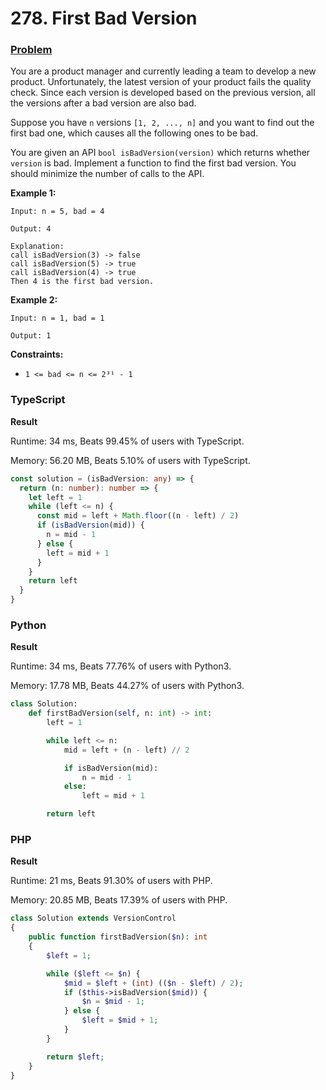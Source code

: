 # 278. First Bad Version

### [Problem](https://leetcode.com/problems/first-bad-version/description/)

You are a product manager and currently leading a team to develop a new product.
Unfortunately, the latest version of your product fails the quality check.
Since each version is developed based on the previous version, all the versions after a bad version are also bad.

Suppose you have `n` versions `[1, 2, ..., n]` and you want to find out the first bad one,
which causes all the following ones to be bad.

You are given an API `bool isBadVersion(version)` which returns whether `version` is bad.
Implement a function to find the first bad version.
You should minimize the number of calls to the API.

**Example 1:**

```
Input: n = 5, bad = 4

Output: 4

Explanation:
call isBadVersion(3) -> false
call isBadVersion(5) -> true
call isBadVersion(4) -> true
Then 4 is the first bad version.
```

**Example 2:**

```
Input: n = 1, bad = 1

Output: 1
```

**Constraints:**

- `1 <= bad <= n <= 2³¹ - 1`

### TypeScript

**Result**

Runtime: 34 ms, Beats 99.45% of users with TypeScript.

Memory: 56.20 MB, Beats 5.10% of users with TypeScript.

```typescript
const solution = (isBadVersion: any) => {
  return (n: number): number => {
    let left = 1
    while (left <= n) {
      const mid = left + Math.floor((n - left) / 2)
      if (isBadVersion(mid)) {
        n = mid - 1
      } else {
        left = mid + 1
      }
    }
    return left
  }
}
```

### Python

**Result**

Runtime: 34 ms, Beats 77.76% of users with Python3.

Memory: 17.78 MB, Beats 44.27% of users with Python3.

```python
class Solution:
    def firstBadVersion(self, n: int) -> int:
        left = 1

        while left <= n:
            mid = left + (n - left) // 2

            if isBadVersion(mid):
                n = mid - 1
            else:
                left = mid + 1

        return left
```

### PHP

**Result**

Runtime: 21 ms, Beats 91.30% of users with PHP.

Memory: 20.85 MB, Beats 17.39% of users with PHP.

```php
class Solution extends VersionControl
{
    public function firstBadVersion($n): int
    {
        $left = 1;

        while ($left <= $n) {
            $mid = $left + (int) (($n - $left) / 2);
            if ($this->isBadVersion($mid)) {
                $n = $mid - 1;
            } else {
                $left = $mid + 1;
            }
        }

        return $left;
    }
}
```
